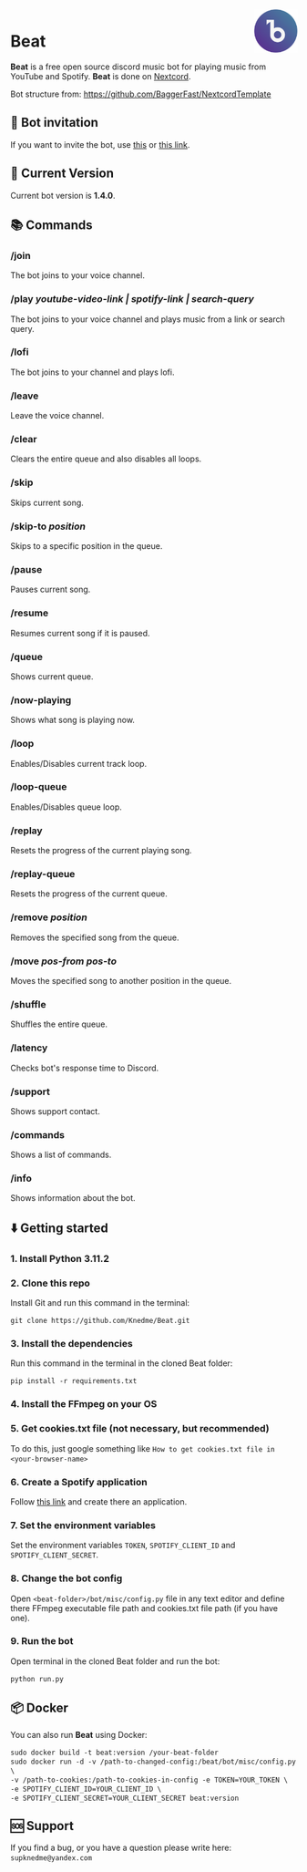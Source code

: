
<img src="https://raw.githubusercontent.com/Knedme/Beat/master/logo/round1x.png" alt="beat-logo" width="15%" align="right">

# Beat
**Beat** is a free open source discord music bot for playing music from YouTube and Spotify. **Beat** is done on [Nextcord](https://docs.nextcord.dev/en/stable/).

Bot structure from: https://github.com/BaggerFast/NextcordTemplate

## 🔶 Bot invitation
If you want to invite the bot, use [this](https://discord.com/api/oauth2/authorize?client_id=883986382719189033&permissions=414526590016&scope=bot%20applications.commands) or [this link](https://discord.com/api/oauth2/authorize?client_id=1028606605593432134&permissions=414526590016&scope=bot%20applications.commands).

## 🌌 Current Version
Current bot version is **1.4.0**.

## 📚 Commands

### /join
The bot joins to your voice channel.

### /play _youtube-video-link | spotify-link | search-query_
The bot joins to your voice channel and plays music from a link or search query.

### /lofi
The bot joins to your channel and plays lofi.

### /leave
Leave the voice channel.

### /clear
Clears the entire queue and also disables all loops.

### /skip
Skips current song.

### /skip-to _position_
Skips to a specific position in the queue.

### /pause
Pauses current song.

### /resume
Resumes current song if it is paused.

### /queue
Shows current queue.

### /now-playing
Shows what song is playing now.

### /loop
Enables/Disables current track loop.

### /loop-queue
Enables/Disables queue loop.

### /replay
Resets the progress of the current playing song.

### /replay-queue
Resets the progress of the current queue.

### /remove _position_
Removes the specified song from the queue.

### /move _pos-from_ _pos-to_
Moves the specified song to another position in the queue.

### /shuffle
Shuffles the entire queue.

### /latency
Checks bot's response time to Discord.

### /support
Shows support contact.

### /commands
Shows a list of commands.

### /info 
Shows information about the bot.

## ⬇️ Getting started

### 1. Install Python 3.11.2

### 2. Clone this repo
Install Git and run this command in the terminal:
```commandline
git clone https://github.com/Knedme/Beat.git
```

### 3. Install the dependencies
Run this command in the terminal in the cloned Beat folder:
````commandline
pip install -r requirements.txt
````

### 4. Install the FFmpeg on your OS

### 5. Get cookies.txt file (not necessary, but recommended)
To do this, just google something like `How to get cookies.txt file in <your-browser-name>`

### 6. Create a Spotify application

Follow [this link](https://developer.spotify.com/dashboard/applications) and create there an application.

### 7. Set the environment variables
Set the environment variables `TOKEN`, `SPOTIFY_CLIENT_ID` and `SPOTIFY_CLIENT_SECRET`.

### 8. Change the bot config
Open `<beat-folder>/bot/misc/config.py` file in any text editor and define there FFmpeg executable file path and cookies.txt file path (if you have one).

### 9. Run the bot
Open terminal in the cloned Beat folder and run the bot:
```commandline
python run.py
```

## 📦 Docker

You can also run **Beat** using Docker:
```commandline
sudo docker build -t beat:version /your-beat-folder
sudo docker run -d -v /path-to-changed-config:/beat/bot/misc/config.py \
-v /path-to-cookies:/path-to-cookies-in-config -e TOKEN=YOUR_TOKEN \
-e SPOTIFY_CLIENT_ID=YOUR_CLIENT_ID \
-e SPOTIFY_CLIENT_SECRET=YOUR_CLIENT_SECRET beat:version
```

## 🆘 Support
If you find a bug, or you have a question please write here: `supknedme@yandex.com`

